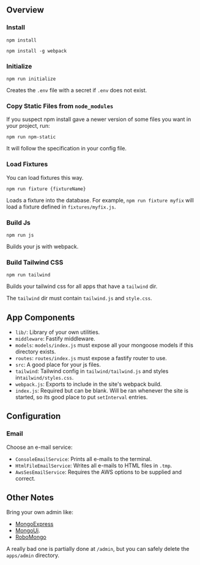 
## Overview #

### Install #

`npm install`

`npm install -g webpack`

### Initialize #

`npm run initialize`

Creates the `.env` file with a secret if `.env` does not exist.

### Copy Static Files from `node_modules` #

If you suspect npm install gave a newer version of some files you want in
your project, run:

`npm run npm-static`

It will follow the specification in your config file.

### Load Fixtures #

You can load fixtures this way.

`npm run fixture {fixtureName}`

Loads a fixture into the database. For example, `npm run fixture myfix` will
load a fixture defined in `fixtures/myfix.js`.

### Build Js #

`npm run js`

Builds your js with webpack.

### Build Tailwind CSS #

`npm run tailwind`

Builds your tailwind css for all apps that have a `tailwind` dir.

The `tailwind` dir must contain `tailwind.js` and `style.css`.

## App Components #

* `lib/`: Library of your own utilities.
* `middleware`: Fastify middleware.
* `models`: `models/index.js` must expose all your mongoose models if this directory exists.
* `routes`: `routes/index.js` must expose a fastify router to use.
* `src`: A good place for your js files.
* `tailwind`: Tailwind config in `tailwind/tailwind.js` and styles in`tailwind/styles.css`.
* `webpack.js`: Exports to include in the site's webpack build.
* `index.js`: Required but can be blank. Will be ran whenever the site is
started, so its good place to put `setInterval` entries.

## Configuration #

### Email #

Choose an e-mail service:

* `ConsoleEmailService`: Prints all e-mails to the terminal.
* `HtmlFileEmailService`: Writes all e-mails to HTML files in `.tmp`.
* `AwsSesEmailService`: Requires the AWS options to be supplied and correct.

## Other Notes #

Bring your own admin like:

* [MongoExpress](https://www.npmjs.com/package/mongo-express)
* [MongoUi](https://www.npmjs.com/package/mongoui).
* [RoboMongo](https://robomongo.org)

A really bad one is partially done at `/admin`, but you can safely delete the
`apps/admin` directory.
